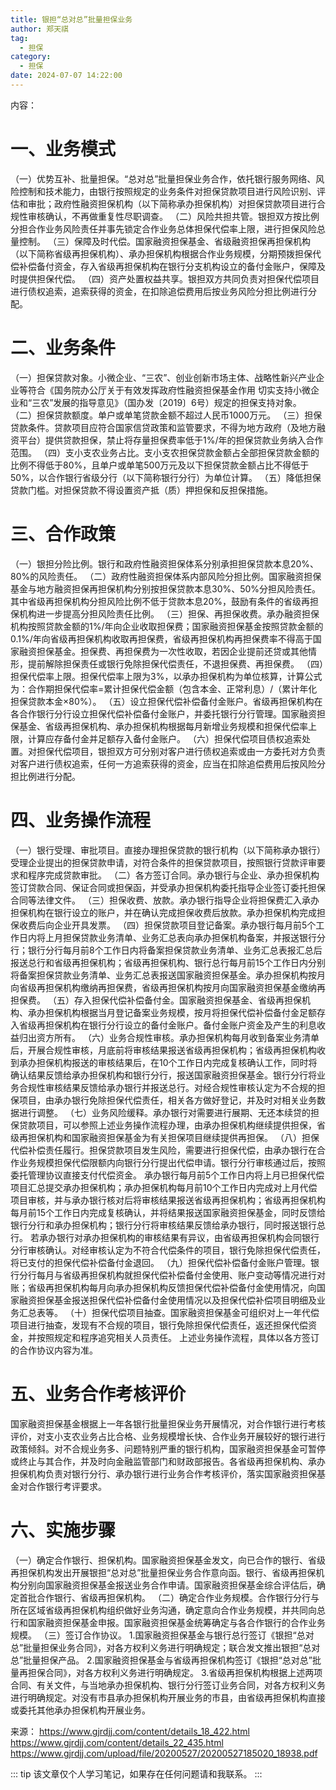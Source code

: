 ```yaml
---
title: 银担“总对总”批量担保业务
author: 郑天祺
tag:
  - 担保
category:
  - 担保
date: 2024-07-07 14:22:00
---
```

内容：
# 一、业务模式
（一）优势互补、批量担保。“总对总”批量担保业务合作，依托银行服务网络、风险控制和技术能力，由银行按照规定的业务条件对担保贷款项目进行风险识别、评估和审批；政府性融资担保机构（以下简称承办担保机构）对担保贷款项目进行合规性审核确认，不再做重复性尽职调查。
（二）风险共担共管。银担双方按比例分担合作业务风险责任并事先锁定合作业务总体担保代偿率上限，进行担保风险总量控制。
（三）保障及时代偿。国家融资担保基金、省级融资担保再担保机构（以下简称省级再担保机构）、承办担保机构根据合作业务规模，分期预拨担保代偿补偿备付资金，存入省级再担保机构在银行分支机构设立的备付金账户，保障及时提供担保代偿。
（四）资产处置权益共享。银担双方共同负责对担保代偿项目进行债权追索，追索获得的资金，在扣除追偿费用后按业务风险分担比例进行分配。
# 二、业务条件
（一）担保贷款对象。小微企业、“三农”、创业创新市场主体、战略性新兴产业企业等符合《国务院办公厅关于有效发挥政府性融资担保基金作用 切实支持小微企业和“三农”发展的指导意见》（国办发〔2019〕6号）规定的担保支持对象。
（二）担保贷款额度。单户或单笔贷款金额不超过人民币1000万元。
（三）担保贷款条件。贷款项目应符合国家信贷政策和监管要求，不得为地方政府（及地方融资平台）提供贷款担保，禁止将存量担保费率低于1%/年的担保贷款业务纳入合作范围。
（四）支小支农业务占比。支小支农担保贷款金额占全部担保贷款金额的比例不得低于80%，且单户或单笔500万元及以下担保贷款金额占比不得低于50%，以合作银行省级分行（以下简称银行分行）为单位计算。
（五）降低担保贷款门槛。对担保贷款不得设置资产抵（质）押担保和反担保措施。
# 三、合作政策
（一）银担分险比例。银行和政府性融资担保体系分别承担担保贷款本息20%、80%的风险责任。
（二）政府性融资担保体系内部风险分担比例。国家融资担保基金与地方融资担保再担保机构分别按担保贷款本息30%、50%分担风险责任。其中省级再担保机构分担风险比例不低于贷款本息20%，鼓励有条件的省级再担保机构进一步提高分担风险责任比例。
（三）担保、再担保收费。承办融资担保机构按照贷款金额的1%/年向企业收取担保费；国家融资担保基金按照贷款金额的0.1%/年向省级再担保机构收取再担保费，省级再担保机构再担保费率不得高于国家融资担保基金。担保费、再担保费为一次性收取，若因企业提前还贷或其他情形，提前解除担保责任或银行免除担保代偿责任，不退担保费、再担保费。
（四）担保代偿率上限。担保代偿率上限为3%，以承办担保机构为单位核算，计算公式为：合作期担保代偿率=累计担保代偿金额（包含本金、正常利息）/（累计年化担保贷款本金×80%）。
（五）设立担保代偿补偿备付金账户。省级再担保机构在各合作银行分行设立担保代偿补偿备付金账户，并委托银行分行管理。国家融资担保基金、省级再担保机构、承办担保机构根据每月新增业务规模和担保代偿率上限，计算应存备付金并足额存入备付金账户。
（六）担保代偿项目债权追索处置。对担保代偿项目，银担双方可分别对客户进行债权追索或由一方委托对方负责对客户进行债权追索，任何一方追索获得的资金，应当在扣除追偿费用后按风险分担比例进行分配。
# 四、业务操作流程
（一）银行受理、审批项目。直接办理担保贷款的银行机构（以下简称承办银行）受理企业提出的担保贷款申请，对符合条件的担保贷款项目，按照银行贷款评审要求和程序完成贷款审批。
（二）各方签订合同。承办银行与企业、承办担保机构签订贷款合同、保证合同或担保函，并受承办担保机构委托指导企业签订委托担保合同等法律文件。
（三）担保收费、放款。承办银行指导企业将担保费汇入承办担保机构在银行设立的账户，并在确认完成担保收费后放款。承办担保机构完成担保收费后向企业开具发票。
（四）担保贷款项目登记备案。承办银行每月前5个工作日内将上月担保贷款业务清单、业务汇总表向承办担保机构备案，并报送银行分行；银行分行每月前8个工作日内将备案担保贷款业务清单、业务汇总表报汇总后报送总行和省级再担保机构；省级再担保机构、银行总行每月前15个工作日内分别将备案担保贷款业务清单、业务汇总表报送国家融资担保基金。承办担保机构按月向省级再担保机构缴纳再担保费，省级再担保机构按月向国家融资担保基金缴纳再担保费。
（五）存入担保代偿补偿备付金。国家融资担保基金、省级再担保机构、承办担保机构根据当月登记备案业务规模，按月将担保代偿补偿备付金足额存入省级再担保机构在银行分行设立的备付金账户。备付金账户资金及产生的利息收益归出资方所有。
（六）业务合规性审核。承办担保机构每月收到备案业务清单后，开展合规性审核，月底前将审核结果报送省级再担保机构；省级再担保机构收到承办担保机构报送的审核结果后，在10个工作日内完成复核确认工作，同时将确认结果反馈给承办担保机构和银行分行，报送国家融资担保基金。银行分行将业务合规性审核结果反馈给承办银行并报送总行。对经合规性审核认定为不合规的担保项目，由承办银行免除担保代偿责任，相关各方做好登记，并及时对相关业务数据进行调整。
（七）业务风险缓释。承办银行对需要进行展期、无还本续贷的担保贷款项目，可以参照上述业务操作流程办理，由承办担保机构继续提供担保，省级再担保机构和国家融资担保基金为有关担保项目继续提供再担保。
（八）担保代偿补偿责任履行。担保贷款项目发生风险，需要进行担保代偿，由承办银行在合作业务规模担保代偿限额内向银行分行提出代偿申请。银行分行审核通过后，按照委托管理协议直接支付代偿资金。
承办银行每月前5个工作日内将上月已担保代偿项目汇总提交承办担保机构；承办担保机构每月前10个工作日内完成对上月代偿项目审核，并与承办银行核对后将审核结果报送省级再担保机构；省级再担保机构每月前15个工作日内完成复核确认，并将结果报送国家融资担保基金，同时反馈给银行分行和承办担保机构；银行分行将审核结果反馈给承办银行，同时报送银行总行。
若承办银行对承办担保机构的审核结果有异议，由省级再担保机构会同银行分行审核确认。对经审核认定为不符合代偿条件的项目，银行免除担保代偿责任，将已支付的担保代偿补偿备付金退回。
（九）担保代偿补偿备付金账户管理。银行分行每月与省级再担保机构就担保代偿补偿备付金使用、账户变动等情况进行对账；省级再担保机构每月向承办担保机构反馈担保代偿补偿备付金使用情况，向国家融资担保基金报送担保代偿补偿备付金使用情况以及担保代偿补偿项目明细及业务汇总表等。
（十）担保代偿项目抽查。国家融资担保基金可组织对上一年代偿项目进行抽查，发现有不合规的项目，银行免除担保代偿责任，返还担保代偿资金，并按照规定和程序追究相关人员责任。
上述业务操作流程，具体以各方签订的合作协议内容为准。
# 五、业务合作考核评价
国家融资担保基金根据上一年各银行批量担保业务开展情况，对合作银行进行考核评价，对支小支农业务占比合格、业务规模增长快、合作业务开展较好的银行进行政策倾斜。对不合规业务多、问题特别严重的银行机构，国家融资担保基金可暂停或终止与其合作，并及时向金融监管部门和财政部报告。各省级再担保机构、承办担保机构负责对银行分行、承办银行进行业务合作考核评价，落实国家融资担保基金对合作银行考评要求。
# 六、实施步骤
（一）确定合作银行、担保机构。国家融资担保基金发文，向已合作的银行、省级再担保机构发出开展银担“总对总”批量担保业务合作意向函。银行、省级再担保机构分别向国家融资担保基金报送业务合作申请。国家融资担保基金综合评估后，确定首批合作银行、省级再担保机构。
（二）确定合作业务规模。合作银行分行与所在区域省级再担保机构组织做好业务沟通，确定意向合作业务规模，并共同向总行和国家融资担保基金申报。国家融资担保基金统筹确定与各合作银行的合作业务规模。
（三）签订合作协议。
1.国家融资担保基金与银行总行签订《银担“总对总”批量担保业务合同》，对各方权利义务进行明确规定；联合发文推出银担“总对总”批量担保产品。
2.国家融资担保基金与省级再担保机构签订《银担“总对总”批量再担保合同》，对各方权利义务进行明确规定。
3.省级再担保机构根据上述两项合同、有关文件，与当地承办担保机构、银行分行签订业务合同，对各方权利义务进行明确规定。对没有市县承办担保机构开展业务的市县，由省级再担保机构直接或委托其他承办担保机构开展业务。


来源：
https://www.gjrdjj.com/content/details_18_422.html
https://www.gjrdjj.com/content/details_22_435.html
https://www.gjrdjj.com/upload/file/20200527/20200527185020_18938.pdf

::: tip
该文章仅个人学习笔记，如果存在任何问题请和我联系。
:::


